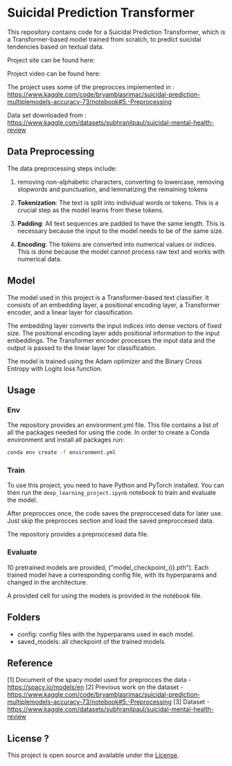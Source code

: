 # Suicidal Prediction Transformer

This repository contains code for a Suicidal Prediction Transformer, which is a Transformer-based model trained from scratch, to predict suicidal tendencies based on textual data.

Project site can be found here:

Project video can be found here: 

The project uses some of the preprocces implemented in :  https://www.kaggle.com/code/bryamblasrimac/suicidal-prediction-multiplemodels-accuracy-73/notebook#5.-Preprocessing 

Data set downloaded from : https://www.kaggle.com/datasets/subhranilpaul/suicidal-mental-health-review


## Data Preprocessing

The data preprocessing steps include:
1. removing non-alphabetic characters, converting to lowercase, removing stopwords and punctuation, and lemmatizing the remaining tokens

2. **Tokenization**: The text is split into individual words or tokens. This is a crucial step as the model learns from these tokens.

3. **Padding**: All text sequences are padded to have the same length. This is necessary because the input to the model needs to be of the same size.

4. **Encoding**: The tokens are converted into numerical values or indices. This is done because the model cannot process raw text and works with numerical data.



## Model

The model used in this project is a Transformer-based text classifier. It consists of an embedding layer, a positional encoding layer, a Transformer encoder, and a linear layer for classification.

The embedding layer converts the input indices into dense vectors of fixed size. The positional encoding layer adds positional information to the input embeddings. The Transformer encoder processes the input data and the output is passed to the linear layer for classification.

The model is trained using the Adam optimizer and the Binary Cross Entropy with Logits loss function.

## Usage 
### Env
The repository provides an environment.yml file.
This file contains a list of all the packages needed for using the code. 
In order to create a Conda environment and install all packages run:

``` bash 
conda env create -f environment.yml
```

### Train
To use this project, you need to have Python and PyTorch installed. You can then run the `deep_learning_project.ipynb` notebook to train and evaluate the model.

After preprocces once, the code saves the preproccesed data for later use. 
Just skip the preprocces section and load the saved preproccesed data. 

The repository provides a preproccesed data file. 

### Evaluate

10 pretrained models are provided, ("model_checkpoint_{i}.pth").
Each trained model have a corresponding config file, with its hyperparams and changed in the architecture. 

A provided cell for using the models is provided in the notebook file. 

## Folders
* config: config files with the hyperparams used in each model. 
* saved_models: all checkpoint of the trained models. 

## Reference

[1] Document of the spacy model used for preprocces the data - https://spacy.io/models/en 
[2] Previous work on the dataset -  https://www.kaggle.com/code/bryamblasrimac/suicidal-prediction-multiplemodels-accuracy-73/notebook#5.-Preprocessing 
[3] Dataset - https://www.kaggle.com/datasets/subhranilpaul/suicidal-mental-health-review


## License ?

This project is open source and available under the [License](LICENSE).

